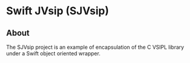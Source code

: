 #  Swift JVsip (SJVsip)
## About
The  SJVsip project is an example of encapsulation of the C VSIPL library under a Swift object oriented wrapper.

